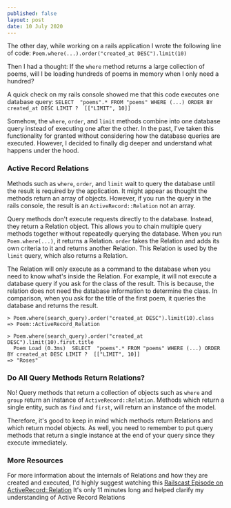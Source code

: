 ```yaml
---
published: false
layout: post
date: 10 July 2020
---
```

The other day, while working on a rails application I wrote the following line of code: 
`Poem.where(...).order("created_at DESC").limit(10)`

Then I had a thought: If the `where` method returns a large collection of poems, will I be loading hundreds of poems in memory when I only need a hundred?  

A quick check on my rails console showed me that this code executes one database query: `SELECT  "poems".* FROM "poems" WHERE (...) ORDER BY created_at DESC LIMIT ?  [["LIMIT", 10]]`

Somehow, the `where`, `order`, and `limit` methods combine into one database query instead of executing one after the other.  In the past, I've taken this functionality for granted without considering how the database queries are executed. However, I decided to finally dig deeper and understand what happens under the hood.  

### Active Record Relations
Methods such as `where`, `order`, and `limit` wait to query the database until the result is required by the application. It might appear as thought the methods return an array of objects. However, if you run the query in the rails console, the result is an `ActiveRecord::Relation` not an array. 

Query methods don't execute requests directly to the database. Instead, they return a Relation object. This allows you to chain multiple query methods together without repeatedly querying the database. When you run `Poem.where(...)`, it returns a Relation. `order` takes the Relation and adds its own criteria to it and returns another Relation.  This Relation is used by the `limit` query, which also returns a Relation. 

The Relation will only execute as a command to the database when you need to know what's inside the Relation. For example, it will not execute a database query if you ask for the class of the result. This is because, the relation does not need the database information to determine the class. In comparison, when you ask for the title of the first poem, it queries the database and returns the result. 

```
> Poem.where(search_query).order("created_at DESC").limit(10).class
=> Poem::ActiveRecord_Relation

> Poem.where(search_query).order("created_at DESC").limit(10).first.title
  Poem Load (0.3ms)  SELECT  "poems".* FROM "poems" WHERE (...) ORDER BY created_at DESC LIMIT ?  [["LIMIT", 10]]
=> "Roses"
```

### Do All Query Methods Return Relations?
No! Query methods that return a collection of objects such as `where` and `group` return an instance of `ActiveRecord::Relation`.  Methods which return a single entity, such as `find` and `first`, will return an instance of the model.

Therefore, it's good to keep in mind which methods return Relations and which return model objects. As well, you need to remember to put query methods that return a single instance at the end of your query since they execute immediately. 

### More Resources
For more information about the internals of Relations and how they are created and executed, I'd highly suggest watching this [Railscast Episode on ActiveRecord::Relation](http://railscasts.com/episodes/239-activerecord-relation-walkthrough?autoplay=true) It's only 11 minutes long and helped clarify my understanding of Active Record Relations
